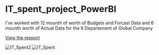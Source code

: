 # IT_spent_project_PowerBI
I've worked with 12 mounth of worth of Budgets and Forcast Data and 6 mounth worth of Actual Data for the It Departement of Global Company

[View the repport](https://app.powerbi.com/view?r=eyJrIjoiZWJiYWQxM2YtMjkxOS00MjhlLWE1YmMtYmIwZjQ5ZjU2NGU0IiwidCI6IjNhYjAwNGM4LTE0ZWMtNDdkOS05MTk5LTM5ZWU4ODVhOGE5ZiJ9)

![IT_Spent2](https://user-images.githubusercontent.com/91919362/216397259-95f991af-7500-4b8a-99f7-ae1b583911fd.jpg)
![IT_Spent](https://user-images.githubusercontent.com/91919362/216397268-23eadf4f-eaa0-4265-ab9c-356849f824b8.jpg)
